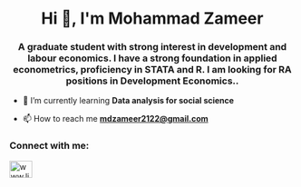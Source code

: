 <h1 align="center">Hi 👋, I'm Mohammad Zameer</h1>
<h3 align="center">A graduate student with strong interest in development and labour economics. I have a strong foundation in applied econometrics, proficiency in STATA and R. I am looking for RA positions in Development Economics..</h3>

- 🌱 I’m currently learning **Data analysis for social science**

- 📫 How to reach me **mdzameer2122@gmail.com**

<h3 align="left">Connect with me:</h3>
<p align="left">
<a href="https://linkedin.com/in/www.linkedin.com/in/md-zameer-80063b282" target="blank"><img align="center" src="https://raw.githubusercontent.com/rahuldkjain/github-profile-readme-generator/master/src/images/icons/Social/linked-in-alt.svg" alt="www.linkedin.com/in/md-zameer-80063b282" height="30" width="40" /></a>
</p>

